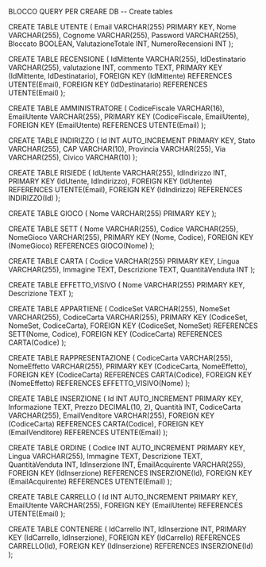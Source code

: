 BLOCCO QUERY PER CREARE DB
-- Create tables

CREATE TABLE UTENTE (
    Email VARCHAR(255) PRIMARY KEY,
    Nome VARCHAR(255),
    Cognome VARCHAR(255),
    Password VARCHAR(255),
    Bloccato BOOLEAN,
    ValutazioneTotale INT,
    NumeroRecensioni INT
);

CREATE TABLE RECENSIONE (
    IdMittente VARCHAR(255),
    IdDestinatario VARCHAR(255),
    valutazione INT,
    commento TEXT,
    PRIMARY KEY (IdMittente, IdDestinatario),
    FOREIGN KEY (IdMittente) REFERENCES UTENTE(Email),
    FOREIGN KEY (IdDestinatario) REFERENCES UTENTE(Email)
);

CREATE TABLE AMMINISTRATORE (
    CodiceFiscale VARCHAR(16),
    EmailUtente VARCHAR(255),
    PRIMARY KEY (CodiceFiscale, EmailUtente),
    FOREIGN KEY (EmailUtente) REFERENCES UTENTE(Email)
);

CREATE TABLE INDIRIZZO (
    Id INT AUTO_INCREMENT PRIMARY KEY,
    Stato VARCHAR(255),
    CAP VARCHAR(10),
    Provincia VARCHAR(255),
    Via VARCHAR(255),
    Civico VARCHAR(10)
);

CREATE TABLE RISIEDE (
    IdUtente VARCHAR(255),
    IdIndirizzo INT,
    PRIMARY KEY (IdUtente, IdIndirizzo),
    FOREIGN KEY (IdUtente) REFERENCES UTENTE(Email),
    FOREIGN KEY (IdIndirizzo) REFERENCES INDIRIZZO(Id)
);

CREATE TABLE GIOCO (
    Nome VARCHAR(255) PRIMARY KEY
);

CREATE TABLE SETT (
    Nome VARCHAR(255),
    Codice VARCHAR(255),
    NomeGioco VARCHAR(255),
    PRIMARY KEY (Nome, Codice),
    FOREIGN KEY (NomeGioco) REFERENCES GIOCO(Nome)
);

CREATE TABLE CARTA (
    Codice VARCHAR(255) PRIMARY KEY,
    Lingua VARCHAR(255),
    Immagine TEXT,
    Descrizione TEXT,
    QuantitàVenduta INT
);

CREATE TABLE EFFETTO_VISIVO (
    Nome VARCHAR(255) PRIMARY KEY,
    Descrizione TEXT
);

CREATE TABLE APPARTIENE (
    CodiceSet VARCHAR(255),
    NomeSet VARCHAR(255),
    CodiceCarta VARCHAR(255),
    PRIMARY KEY (CodiceSet, NomeSet, CodiceCarta),
    FOREIGN KEY (CodiceSet, NomeSet) REFERENCES SETT(Nome, Codice),
    FOREIGN KEY (CodiceCarta) REFERENCES CARTA(Codice)
);

CREATE TABLE RAPPRESENTAZIONE (
    CodiceCarta VARCHAR(255),
    NomeEffetto VARCHAR(255),
    PRIMARY KEY (CodiceCarta, NomeEffetto),
    FOREIGN KEY (CodiceCarta) REFERENCES CARTA(Codice),
    FOREIGN KEY (NomeEffetto) REFERENCES EFFETTO_VISIVO(Nome)
);

CREATE TABLE INSERZIONE (
    Id INT AUTO_INCREMENT PRIMARY KEY,
    Informazione TEXT,
    Prezzo DECIMAL(10, 2),
    Quantità INT,
    CodiceCarta VARCHAR(255),
    EmailVenditore VARCHAR(255),
    FOREIGN KEY (CodiceCarta) REFERENCES CARTA(Codice),
    FOREIGN KEY (EmailVenditore) REFERENCES UTENTE(Email)
);

CREATE TABLE ORDINE (
    Codice INT AUTO_INCREMENT PRIMARY KEY,
    Lingua VARCHAR(255),
    Immagine TEXT,
    Descrizione TEXT,
    QuantitàVenduta INT,
    IdInserzione INT,
    EmailAcquirente VARCHAR(255),
    FOREIGN KEY (IdInserzione) REFERENCES INSERZIONE(Id),
    FOREIGN KEY (EmailAcquirente) REFERENCES UTENTE(Email)
);

CREATE TABLE CARRELLO (
    Id INT AUTO_INCREMENT PRIMARY KEY,
    EmailUtente VARCHAR(255),
    FOREIGN KEY (EmailUtente) REFERENCES UTENTE(Email)
);

CREATE TABLE CONTENERE (
    IdCarrello INT,
    IdInserzione INT,
    PRIMARY KEY (IdCarrello, IdInserzione),
    FOREIGN KEY (IdCarrello) REFERENCES CARRELLO(Id),
    FOREIGN KEY (IdInserzione) REFERENCES INSERZIONE(Id)
);

